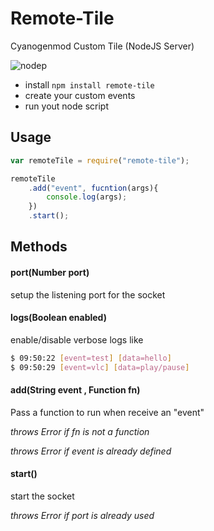 # Remote-Tile
Cyanogenmod Custom Tile (NodeJS Server)

![nodep](https://img.shields.io/badge/no-dependencies-brightgreen.svg)

- install ```npm install remote-tile```
- create your custom events
- run yout node script

## Usage
```javascript
var remoteTile = require("remote-tile");

remoteTile
	.add("event", fucntion(args){
		console.log(args);
	})
	.start();
```

## Methods

#### port(Number port)
setup the listening port for the socket

#### logs(Boolean enabled)
enable/disable verbose logs like
```sh
$ 09:50:22 [event=test] [data=hello]
$ 09:50:29 [event=vlc] [data=play/pause]
```
#### add(String event , Function fn)
Pass a function to run when receive an "event"

*throws Error if fn is not a function*

*throws Error if event is already defined*

#### start()
start the socket

*throws Error if port is already used*
